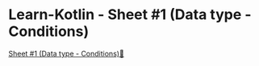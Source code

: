 # Learn-Kotlin - Sheet #1 (Data type - Conditions)

[Sheet #1 (Data type - Conditions)🔗](https://codeforces.com/group/MWSDmqGsZm/contest/219158)
